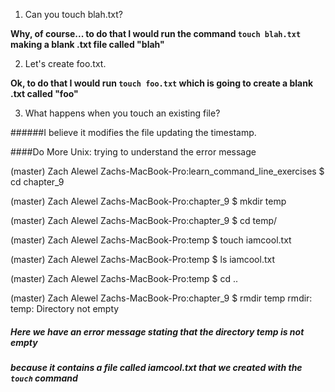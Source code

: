 1) Can you touch blah.txt?

**Why, of course... to do that I would run the command `touch blah.txt` making a blank .txt file called "blah"**

2) Let's create foo.txt.

**Ok, to do that I would run `touch foo.txt` which is going to create a blank .txt called "foo"**

3) What happens when you touch an existing file?

######I believe it modifies the file updating the timestamp.

####Do More Unix: trying to understand the error message

(master) Zach Alewel
Zachs-MacBook-Pro:learn_command_line_exercises $ cd chapter_9

(master) Zach Alewel
Zachs-MacBook-Pro:chapter_9 $ mkdir temp

(master) Zach Alewel
Zachs-MacBook-Pro:chapter_9 $ cd temp/

(master) Zach Alewel
Zachs-MacBook-Pro:temp $ touch iamcool.txt

(master) Zach Alewel
Zachs-MacBook-Pro:temp $ ls
iamcool.txt

(master) Zach Alewel
Zachs-MacBook-Pro:temp $ cd ..

(master) Zach Alewel
Zachs-MacBook-Pro:chapter_9 $ rmdir temp
rmdir: temp: Directory not empty

##### Here we have an error message stating that the directory temp is not empty
##### because it contains a file called iamcool.txt that we created with the `touch` command

